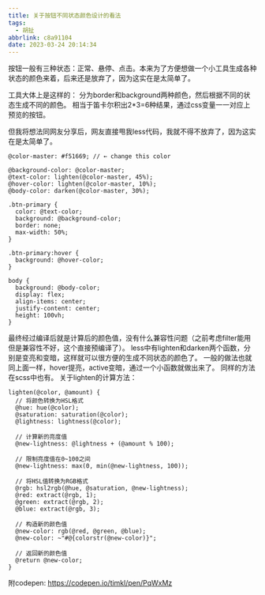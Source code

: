 ```yaml
---
title: 关于按钮不同状态颜色设计的看法
tags:
  - 胡扯
abbrlink: c8a91104
date: 2023-03-24 20:14:34
---
```

按钮一般有三种状态：正常、悬停、点击。本来为了方便想做一个小工具生成各种状态的颜色来着，后来还是放弃了，因为这实在是太简单了。

工具大体上是这样的：
分为border和background两种颜色，然后根据不同的状态生成不同的颜色。
相当于笛卡尔积出2*3=6种结果，通过css变量一一对应上预览的按钮。

但我将想法同网友分享后，网友直接甩我less代码，我就不得不放弃了，因为这实在是太简单了。

```less
@color-master: #f51669; // ← change this color

@background-color: @color-master;
@text-color: lighten(@color-master, 45%);
@hover-color: lighten(@color-master, 10%);
@body-color: darken(@color-master, 30%);

.btn-primary {
  color: @text-color;
  background: @background-color;
  border: none;
  max-width: 50%;
}

.btn-primary:hover {
  background: @hover-color;
}

body {
  background: @body-color;
  display: flex;
  align-items: center;
  justify-content: center;
  height: 100vh;
}
```
最终经过编译后就是计算后的颜色值，没有什么兼容性问题（之前考虑filter能用但是兼容性不好，这个直接预编译了）。
less中有lighten和darken两个函数，分别是变亮和变暗，这样就可以很方便的生成不同状态的颜色了。
一般的做法也就同上面一样，hover提亮，active变暗，通过一个小函数就做出来了。
同样的方法在scss中也有。
关于lighten的计算方法：
```less
lighten(@color, @amount) {
  // 将颜色转换为HSL格式
  @hue: hue(@color);
  @saturation: saturation(@color);
  @lightness: lightness(@color);

  // 计算新的亮度值
  @new-lightness: @lightness + (@amount % 100);

  // 限制亮度值在0~100之间
  @new-lightness: max(0, min(@new-lightness, 100));

  // 将HSL值转换为RGB格式
  @rgb: hsl2rgb(@hue, @saturation, @new-lightness);
  @red: extract(@rgb, 1);
  @green: extract(@rgb, 2);
  @blue: extract(@rgb, 3);

  // 构造新的颜色值
  @new-color: rgb(@red, @green, @blue);
  @new-color: ~"#@{colorstr(@new-color)}";

  // 返回新的颜色值
  @return @new-color;
}
```

附codepen:
https://codepen.io/timkl/pen/PqWxMz
